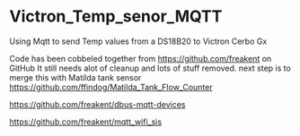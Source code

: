 # Victron_Temp_senor_MQTT
Using Mqtt to send Temp values from a DS18B20 to Victron Cerbo Gx

Code has been cobbeled together from https://github.com/freakent on GitHub
It still needs alot of cleanup and lots of stuff removed. 
next step is to merge this with Matilda tank sensor
https://github.com/ffindog/Matilda_Tank_Flow_Counter

https://github.com/freakent/dbus-mqtt-devices

https://github.com/freakent/mqtt_wifi_sis  
